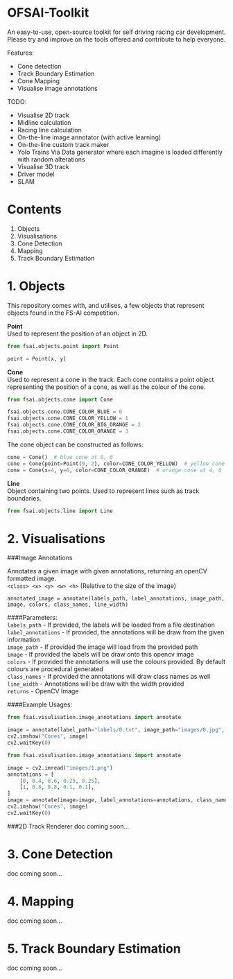 # OFSAI-Toolkit
An easy-to-use, open-source toolkit for self driving racing car development. Please try and improve on the tools offered and contribute to help everyone. 

Features:
 - Cone detection 
 - Track Boundary Estimation
 - Cone Mapping
 - Visualise image annotations
 
TODO:
 - Visualise 2D track
 - Midline calculation
 - Racing line calculation
 - On-the-line image annotator (with active learning)
 - On-the-line custom track maker
 - Yolo Trains Via Data generator where each imagine is loaded differently with random alterations
 - Visualise 3D track
 - Driver model
 - SLAM


# Contents
1. Objects
2. Visualisations
3. Cone Detection
4. Mapping
5. Track Boundary Estimation


# 1. Objects
This repository comes with, and utilises, a few objects that represent objects found in the FS-AI competition.

**Point**  
Used to represent the position of an object in 2D.
```python
from fsai.objects.point import Point

point = Point(x, y)
```

**Cone**  
Used to represent a cone in the track. Each cone contains a point object representing the position of a cone, as well as the colour of the cone.  

```python
from fsai.objects.cone import Cone

fsai.objects.cone.CONE_COLOR_BLUE = 0  
fsai.objects.cone.CONE_COLOR_YELLOW = 1  
fsai.objects.cone.CONE_COLOR_BIG_ORANGE = 2  
fsai.objects.cone.CONE_COLOR_ORANGE = 3
```
  
The cone object can be constructed as follows:  
```python
cone = Cone()  # blue cone at 0, 0
cone = Cone(point=Point(9, 2), color=CONE_COLOR_YELLOW)  # yellow cone at 9, 2
cone = Cone(x=4, y=6, color=CONE_COLOR_ORANGE)  # orange cone at 4, 6
```


**Line**  
Object containing two points. Used to represent lines such as track boundaries.
```python
from fsai.objects.line import Line
```

# 2. Visualisations
###Image Annotations

Annotates a given image with given annotations, returning an openCV formatted image.  
`<class> <x> <y> <w> <h>`
(Relative to the size of the image)

`annotated_image = annotate(labels_path, label_annotations, image_path, image, colors, class_names, line_width)`  

####Parameters:  
`labels_path` - If provided, the labels will be loaded from a file destination  
`label_annotations` - If provided, the annotations will be draw from the given information  
`image_path` - If provided the image will load from the provided path  
`image` - If provided the labels will be draw onto this opencv image  
`colors` - If provided the annotations will use the colours provided. By default colours are procedural generated  
`class_names` - If provided the annotations will draw class names as well  
`line_width` - Annotations will be draw with the width provided  
`returns` - OpenCV Image
    
####Example Usages:
 ```python
from fsai.visulisation.image_annotations import annotate

image = annotate(label_path="labels/0.txt", image_path="images/0.jpg", colors=[(255, 0, 0), (0, 255, 0)], line_width=10)
cv2.imshow("Cones", image)
cv2.waitKey(0)
```
```python
from fsai.visulisation.image_annotations import annotate

image = cv2.imread("images/1.png")
annotations = [
    [0, 0.4, 0.6, 0.25, 0.25],
    [1, 0.8, 0.8, 0.1, 0.1],
]
image = annotate(image=image, label_annotations=annotations, class_names=["dog", "plane"], line_width=2)
cv2.imshow("Cones", image)
cv2.waitKey(0)
```


###2D Track Renderer
doc coming soon...

# 3. Cone Detection
doc coming soon...

# 4. Mapping
doc coming soon...

# 5. Track Boundary Estimation
doc coming soon...
